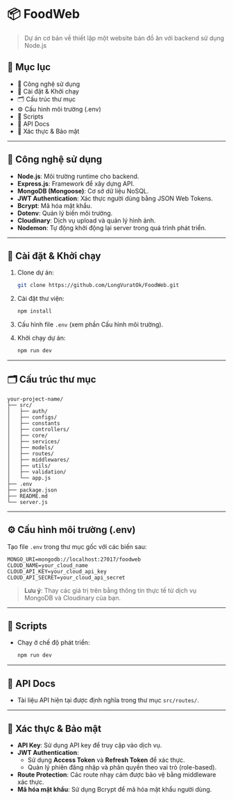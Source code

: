 # 📦 FoodWeb

> Dự án cơ bản về thiết lập một website bán đồ ăn với backend sử dụng Node.js

## 📁 Mục lục

- 🧱 Công nghệ sử dụng
- 🚀 Cài đặt & Khởi chạy
- 🗂️ Cấu trúc thư mục
- ⚙️ Cấu hình môi trường (.env)
- 🧪 Scripts
- 📡 API Docs
- 🔐 Xác thực & Bảo mật

---

## 🧱 Công nghệ sử dụng

- **Node.js**: Môi trường runtime cho backend.
- **Express.js**: Framework để xây dựng API.
- **MongoDB (Mongoose)**: Cơ sở dữ liệu NoSQL.
- **JWT Authentication**: Xác thực người dùng bằng JSON Web Tokens.
- **Bcrypt**: Mã hóa mật khẩu.
- **Dotenv**: Quản lý biến môi trường.
- **Cloudinary**: Dịch vụ upload và quản lý hình ảnh.
- **Nodemon**: Tự động khởi động lại server trong quá trình phát triển.

---

## 🚀 Cài đặt & Khởi chạy

1. Clone dự án:

   ```bash
   git clone https://github.com/LongVuratOk/FoodWeb.git
   ```

2. Cài đặt thư viện:

   ```bash
   npm install
   ```

3. Cấu hình file `.env` (xem phần Cấu hình môi trường).

4. Khởi chạy dự án:

   ```bash
   npm run dev
   ```

---

## 🗂️ Cấu trúc thư mục

```
your-project-name/
├── src/
│   ├── auth/
│   ├── configs/
│   ├── constants
│   ├── controllers/
│   ├── core/
│   ├── services/
│   ├── models/
│   ├── routes/
│   ├── middlewares/
│   ├── utils/
│   ├── validation/
│   └── app.js
├── .env
├── package.json
├── README.md
└── server.js
```

---

## ⚙️ Cấu hình môi trường (.env)

Tạo file `.env` trong thư mục gốc với các biến sau:

```
MONGO_URI=mongodb://localhost:27017/foodweb
CLOUD_NAME=your_cloud_name
CLOUD_API_KEY=your_cloud_api_key
CLOUD_API_SECRET=your_cloud_api_secret
```

> **Lưu ý**: Thay các giá trị trên bằng thông tin thực tế từ dịch vụ MongoDB và Cloudinary của bạn.

---

## 🧪 Scripts

- Chạy ở chế độ phát triển:

  ```bash
  npm run dev
  ```

---

## 📡 API Docs

- Tài liệu API hiện tại được định nghĩa trong thư mục `src/routes/`.

---

## 🔐 Xác thực & Bảo mật

- **API Key**: Sử dụng API key để truy cập vào dịch vụ.
- **JWT Authentication**:
  - Sử dụng **Access Token** và **Refresh Token** để xác thực.
  - Quản lý phiên đăng nhập và phân quyền theo vai trò (role-based).
- **Route Protection**: Các route nhạy cảm được bảo vệ bằng middleware xác thực.
- **Mã hóa mật khẩu**: Sử dụng Bcrypt để mã hóa mật khẩu người dùng.
